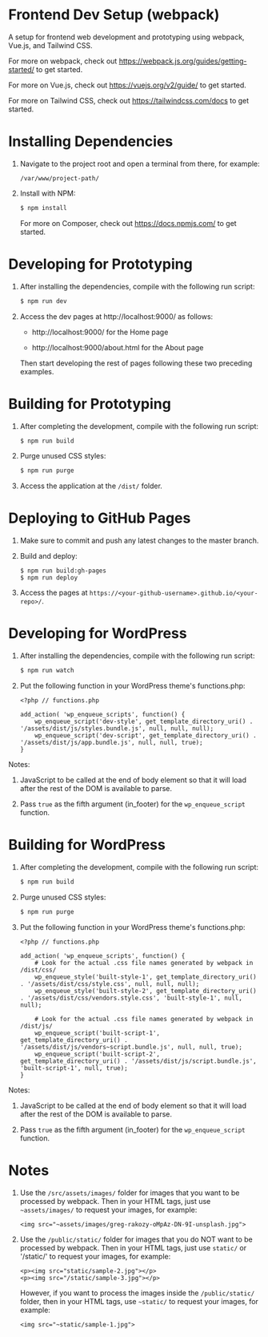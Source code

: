 # Frontend Dev Setup (webpack)

A setup for frontend web development and prototyping using webpack, Vue.js, and Tailwind CSS.

For more on webpack, check out https://webpack.js.org/guides/getting-started/ to get started. 

For more on Vue.js, check out https://vuejs.org/v2/guide/ to get started. 

For more on Tailwind CSS, check out https://tailwindcss.com/docs to get started. 

# Installing Dependencies

1. Navigate to the project root and open a terminal from there, for example:

    ```
    /var/www/project-path/
    ```

2. Install with NPM:

    ```bash
    $ npm install
    ```

    For more on Composer, check out https://docs.npmjs.com/ to get started. 

# Developing for Prototyping

1. After installing the dependencies, compile with the following run script:

    ```bash
    $ npm run dev
    ```

2. Access the dev pages at http://localhost:9000/ as follows:

    * http://localhost:9000/ for the Home page

    * http://localhost:9000/about.html for the About page

    Then start developing the rest of pages following these two preceding examples.

# Building for Prototyping

1. After completing the development, compile with the following run script:

    ```bash
    $ npm run build
    ```

2. Purge unused CSS styles:

    ```bash
    $ npm run purge
    ```

3. Access the application at the `/dist/` folder.

# Deploying to GitHub Pages

1. Make sure to commit and push any latest changes to the master branch.

2. Build and deploy:

    ```
    $ npm run build:gh-pages
    $ npm run deploy
    ```
3. Access the pages at `https://<your-github-username>.github.io/<your-repo>/`.

# Developing for WordPress

1. After installing the dependencies, compile with the following run script:

    ```bash
    $ npm run watch
    ```

2. Put the following function in your WordPress theme's functions.php:

    ```
    <?php // functions.php

    add_action( 'wp_enqueue_scripts', function() {
        wp_enqueue_script('dev-style', get_template_directory_uri() . '/assets/dist/js/styles.bundle.js', null, null, null);
        wp_enqueue_script('dev-script', get_template_directory_uri() . '/assets/dist/js/app.bundle.js', null, null, true);
    }
    ```

Notes:

1. JavaScript to be called at the end of body element so that it will load after the rest of the DOM is available to parse.

2. Pass `true` as the fifth argument  (in_footer) for the `wp_enqueue_script` function.

# Building for WordPress

1. After completing the development, compile with the following run script:

    ```bash
    $ npm run build
    ```

2. Purge unused CSS styles:

    ```bash
    $ npm run purge
    ```

3. Put the following function in your WordPress theme's functions.php:

    ```
    <?php // functions.php

    add_action( 'wp_enqueue_scripts', function() {
        # Look for the actual .css file names generated by webpack in /dist/css/
        wp_enqueue_style('built-style-1', get_template_directory_uri() . '/assets/dist/css/style.css', null, null, null);
        wp_enqueue_style('built-style-2', get_template_directory_uri() . '/assets/dist/css/vendors.style.css', 'built-style-1', null, null);

        # Look for the actual .css file names generated by webpack in /dist/js/
        wp_enqueue_script('built-script-1', get_template_directory_uri() . '/assets/dist/js/vendors~script.bundle.js', null, null, true);
        wp_enqueue_script('built-script-2', get_template_directory_uri() . '/assets/dist/js/script.bundle.js', 'built-script-1', null, true);
    }
    ```

Notes:

1. JavaScript to be called at the end of body element so that it will load after the rest of the DOM is available to parse.

2. Pass `true` as the fifth argument  (in_footer) for the `wp_enqueue_script` function.

# Notes

1. Use the `/src/assets/images/` folder for images that you want to be processed by webpack. Then in your HTML tags, just use `~assets/images/` to request your images, for example:
    
    ```
    <img src="~assets/images/greg-rakozy-oMpAz-DN-9I-unsplash.jpg">
    ```

2. Use the `/public/static/` folder for images that you do NOT want to be processed by webpack. Then in your HTML tags, just use `static/` or '/static/' to request your images, for example:

    ```
    <p><img src="static/sample-2.jpg"></p>
    <p><img src="/static/sample-3.jpg"></p>
    ```

    However, if you want to process the images inside the `/public/static/` folder, then in your HTML tags, use `~static/` to request your images, for example:

    ```
    <img src="~static/sample-1.jpg">
    ```
